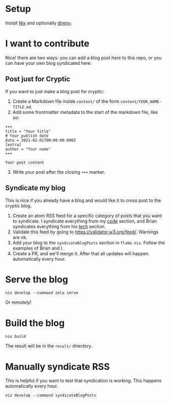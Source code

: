 # Setup
Install [Nix](https://nixos.org/) and optionally [direnv](https://direnv.net/).

# I want to contribute

Nice! there are two ways: you can add a blog post here to this repo, or you
can have your own blog syndicated here.

## Post just for Cryptic
If you want to just make a blog post for cryptic:

1. Create a Markdown file inside `content/` of the form
   `content/YOUR_NAME-TITLE.md`.
2. Add some frontmatter metadata to the start of the markdown file, like so:
```
+++
title = "Your title"
# Your publish date
date = 2021-02-01T00:00:00.000Z
[extra]
author = "Your name"
+++

Your post content
```
3. Write your post after the closing `+++` marker.

## Syndicate my blog

This is nice if you already have a blog and would like it to cross post to the
cryptic blog.

1. Create an atom RSS feed for a specific category of posts that you want to
   syndicate. I syndicate everything from my
   [code](https://marcopolo.io/code/atom.xml) section, and Brian syndicates
   everything from his
   [tech](https://blog.mediocregopher.com/feed/by_tag/tech.xml) section.
2. Validate this feed by going to https://validator.w3.org/feed/. Warnings are
   ok.
3. Add your blog to the `syndicateBlogPosts` section in `flake.nix`. Follow the
   examples of Brian and I.
4. Create a PR, and we'll merge it. After that all updates will happen
   automatically every hour.

# Serve the blog

```
nix develop --command zola serve
```

Or remotely!

# Build the blog

```
nix build
```

The result will be in the `result/` directory.

# Manually syndicate RSS

This is helpful if you want to test that syndication is working. This happens
automatically every hour.

```
nix develop --command syndicateBlogPosts
```